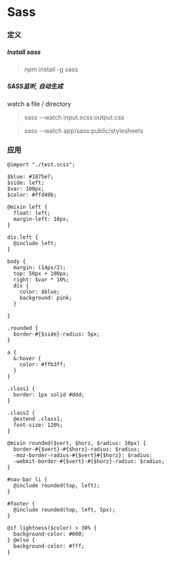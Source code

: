 # Sass 

### 定义


##### Install sass

> npm install -g sass

##### SASS监听, 自动生成
watch a file / directory
> sass --watch input.scss:output.css

> sass --watch app/sass:public/stylesheets

### 应用

```aidl
@import "./test.scss";

$blue: #1875e7;
$side: left;
$var: 100px;
$color: #ffd49b;

@mixin left {
  float: left;
  margin-left: 10px;
}

div.left {
  @include left;
}

body {
  margin: (14px/2);
  top: 50px + 100px;
  right: $var * 10%;
  div {
    color: $blue;
    background: pink;
  }

}

.rounded {
  border-#{$side}-radius: 5px;
}

a {
  &:hover {
    color: #ffb3ff;
  }
}

.class1 {
  border: 1px solid #ddd;
}

.class2 {
  @extend .class1;
  font-size: 120%;
}

@mixin rounded($vert, $horz, $radius: 10px) {
  border-#{$vert}-#{$horz}-radius: $radius;
  -moz-border-radius-#{$vert}#{$horz}: $radius;
  -webkit-border-#{$vert}-#{$horz}-radius: $radius;
}

#nav-bar li {
  @include rounded(top, left);
}

#footer {
  @include rounded(top, left, 5px);
}

@if lightness($color) > 30% {
  background-color: #000;
} @else {
  background-color: #fff;
}
```
